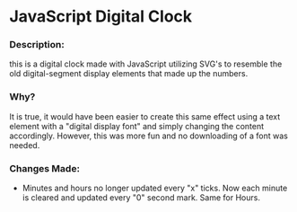 # JavaScript Digital Clock
### Description:
this is a digital clock made with JavaScript utilizing SVG's to resemble the old digital-segment display elements that made up the numbers. 
### Why?
It is true, it would have been easier to create this same effect using a text element with a "digital display font" and simply changing the content accordingly. However, this was more fun and no downloading of a font was needed.

### Changes Made: 
+ Minutes and hours no longer updated every "x" ticks. Now each minute is cleared and updated every "0" second mark. Same for Hours. 

